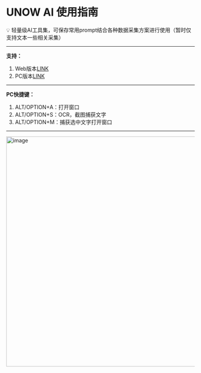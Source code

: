# UNOW AI 使用指南

<aside>
💡 轻量级AI工具集，可保存常用prompt结合各种数据采集方案进行使用（暂时仅支持文本一些相关采集）
</aside>

---
**支持：**

1. Web版本[LINK](https://unow-ai-app.vercel.app/)
2. PC版本[LINK](https://github.com/chongqiangchen/UNOW-AI/releases/tag/UnowAI-APP-V0.1.3)

---

**PC快捷键：**

1. ALT/OPTION+A：打开窗口
2. ALT/OPTION+S：OCR，截图捕获文字
3. ALT/OPTION+M：捕获选中文字打开窗口

---

<img width="615" alt="image" src="https://github.com/chongqiangchen/UNOW-AI/assets/47734376/bb286566-fb50-46e3-a32e-132bdd6277f1">
